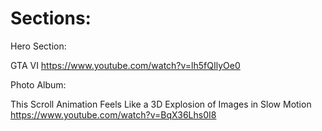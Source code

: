 # Sections:

Hero Section:

GTA VI
https://www.youtube.com/watch?v=lh5fQIlyOe0



Photo Album:

This Scroll Animation Feels Like a 3D Explosion of Images in Slow Motion
https://www.youtube.com/watch?v=BqX36Lhs0I8
